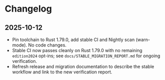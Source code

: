 # Changelog

## 2025-10-12

- Pin toolchain to Rust 1.79.0, add stable CI and Nightly scan (warn-mode). No code changes.
- Stable CI now passes cleanly on Rust 1.79.0 with no remaining `edition2024` opt-ins; see `docs/STABLE_MIGRATION_REPORT.md` for ongoing verification.
- Refresh release and migration documentation to describe the stable workflow and link to the new verification report.
